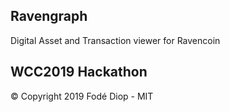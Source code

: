 ## Ravengraph
Digital Asset and Transaction viewer for Ravencoin

## WCC2019 Hackathon


© Copyright 2019 Fodé Diop - MIT

